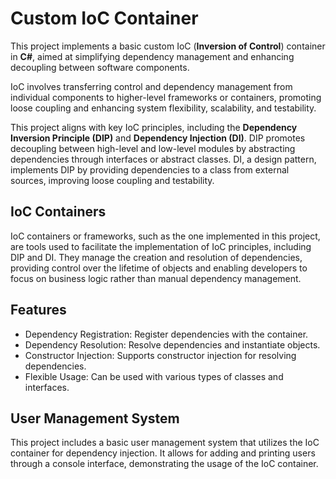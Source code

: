 # Custom IoC Container

This project implements a basic custom IoC (**Inversion of Control**) container in **C#**, aimed at simplifying dependency management and enhancing decoupling between software components.

IoC involves transferring control and dependency management from individual components to higher-level frameworks or containers, promoting loose coupling and enhancing system flexibility, scalability, and testability.

This project aligns with key IoC principles, including the **Dependency Inversion Principle (DIP)** and **Dependency Injection (DI)**. DIP promotes decoupling between high-level and low-level modules by abstracting dependencies through interfaces or abstract classes. DI, a design pattern, implements DIP by providing dependencies to a class from external sources, improving loose coupling and testability.

## IoC Containers

IoC containers or frameworks, such as the one implemented in this project, are tools used to facilitate the implementation of IoC principles, including DIP and DI. They manage the creation and resolution of dependencies, providing control over the lifetime of objects and enabling developers to focus on business logic rather than manual dependency management.

## Features

- Dependency Registration: Register dependencies with the container.
- Dependency Resolution: Resolve dependencies and instantiate objects.
- Constructor Injection: Supports constructor injection for resolving dependencies.
- Flexible Usage: Can be used with various types of classes and interfaces.

## User Management System

This project includes a basic user management system that utilizes the IoC container for dependency injection. It allows for adding and printing users through a console interface, demonstrating the usage of the IoC container.
